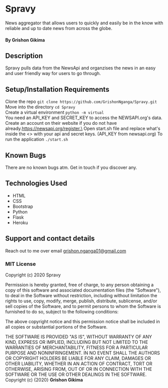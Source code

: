 # Spravy 

News aggregator that allows users to quickly and easily be in the know with reliable and up to date news from across the globe. 

#### By **Grishon Gikima**

## Description

Spravy pulls data from the NewsApi and organzises the news in an easy and user friendly way for users to go through.
## Setup/Installation Requirements

Clone the repo `git clone https://github.com/GrishonNganga/Spravy.git`\
Move into the directory `cd Spravy`\
Create a virtual environment `python -m virtual`\
You need an API_KEY and SECRET_KEY to access the NEWSAPI.org's data. Create an account on their website if you do not have already.https://newsapi.org/register.\
Open start.sh file and replace what's inside the <> with your api and secret keys. (API_KEY from newsapi.org)
To run the application `./start.sh`
## Known Bugs

There are no known bugs atm. Get in touch if you discover any.
## Technologies Used

* HTML
* CSS
* Bootstrap
* Python
* Flask
* Heroku
## Support and contact details

Reach out to me over email grishon.nganga01@gmail.com
### MIT License

Copyright (c) 2020 Spravy

Permission is hereby granted, free of charge, to any person obtaining a copy
of this software and associated documentation files (the "Software"), to deal
in the Software without restriction, including without limitation the rights
to use, copy, modify, merge, publish, distribute, sublicense, and/or sell
copies of the Software, and to permit persons to whom the Software is
furnished to do so, subject to the following conditions:

The above copyright notice and this permission notice shall be included in all
copies or substantial portions of the Software.

THE SOFTWARE IS PROVIDED "AS IS", WITHOUT WARRANTY OF ANY KIND, EXPRESS OR
IMPLIED, INCLUDING BUT NOT LIMITED TO THE WARRANTIES OF MERCHANTABILITY,
FITNESS FOR A PARTICULAR PURPOSE AND NONINFRINGEMENT. IN NO EVENT SHALL THE
AUTHORS OR COPYRIGHT HOLDERS BE LIABLE FOR ANY CLAIM, DAMAGES OR OTHER
LIABILITY, WHETHER IN AN ACTION OF CONTRACT, TORT OR OTHERWISE, ARISING FROM,
OUT OF OR IN CONNECTION WITH THE SOFTWARE OR THE USE OR OTHER DEALINGS IN THE
SOFTWARE.
Copyright (c) {2020} **Grishon Gikima**